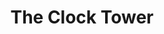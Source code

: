 ---
title: "The Clock Tower"
address: "The Clock Tower, Main Street, Irvinestown, Fermanagh, BT94 1GL"
tel: "+44 (0)28 8224 7831"
county: "Fermanagh"
category: "Monuments"
type: "Content"
lat: "54.346771240234375"
lng: "-7.645120143890381"
---